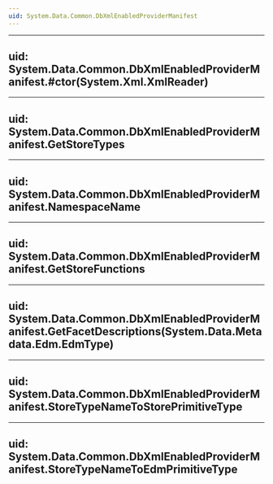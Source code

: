 ```yaml
---
uid: System.Data.Common.DbXmlEnabledProviderManifest
---
```


---
uid: System.Data.Common.DbXmlEnabledProviderManifest.#ctor(System.Xml.XmlReader)
---

---
uid: System.Data.Common.DbXmlEnabledProviderManifest.GetStoreTypes
---

---
uid: System.Data.Common.DbXmlEnabledProviderManifest.NamespaceName
---

---
uid: System.Data.Common.DbXmlEnabledProviderManifest.GetStoreFunctions
---

---
uid: System.Data.Common.DbXmlEnabledProviderManifest.GetFacetDescriptions(System.Data.Metadata.Edm.EdmType)
---

---
uid: System.Data.Common.DbXmlEnabledProviderManifest.StoreTypeNameToStorePrimitiveType
---

---
uid: System.Data.Common.DbXmlEnabledProviderManifest.StoreTypeNameToEdmPrimitiveType
---
